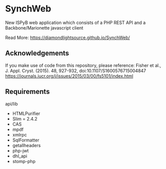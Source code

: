 # SynchWeb
New ISPyB web application which consists of a PHP REST API and a Backbone/Marionette javascript client

Read More: https://diamondlightsource.github.io/SynchWeb/

Acknowledgements
----------------
If you make use of code from this repository, please reference:
Fisher et al., J. Appl. Cryst. (2015). 48, 927-932, doi:10.1107/S1600576715004847
https://journals.iucr.org/j/issues/2015/03/00/fs5101/index.html

Requirements
-------------
api/lib
* HTMLPurifier
* Slim = 2.4.2
* CAS
* mpdf
* xmlrpc
* SqlFormatter
* getallheaders
* php-jwt
* dhl_api
* stomp-php
